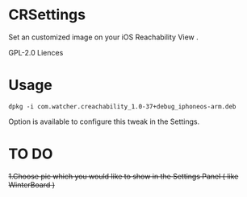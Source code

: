 # CRSettings

 Set an customized image on your iOS Reachability View .
 
 GPL-2.0 Liences
 
# Usage
```
dpkg -i com.watcher.creachability_1.0-37+debug_iphoneos-arm.deb
```

Option is available to configure this tweak in the Settings.
 
# TO DO

~~1.Choose pic which you would like to show in the Settings Panel ( like WinterBoard )~~
